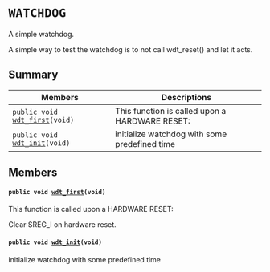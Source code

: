 # `WATCHDOG` 

A simple watchdog.

A simple way to test the watchdog is to not call wdt_reset() and let it acts.

## Summary

 Members                        | Descriptions                                
--------------------------------|---------------------------------------------
`public void `[`wdt_first`](#group__WATCHDOG_1gaafa937f8e3815376703d37492fd49bb2)`(void)`            | This function is called upon a HARDWARE RESET:
`public void `[`wdt_init`](#group__WATCHDOG_1gadef69697e0f9fc455ecb560f7d2fbe59)`(void)`            | initialize watchdog with some predefined time

## Members

#### `public void `[`wdt_first`](#group__WATCHDOG_1gaafa937f8e3815376703d37492fd49bb2)`(void)` 

This function is called upon a HARDWARE RESET:

Clear SREG_I on hardware reset.

#### `public void `[`wdt_init`](#group__WATCHDOG_1gadef69697e0f9fc455ecb560f7d2fbe59)`(void)` 

initialize watchdog with some predefined time

